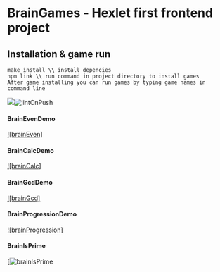 # BrainGames - Hexlet first frontend project

## Installation & game run

```
make install \\ install depencies
npm link \\ run command in project directory to install games
After game installing you can run games by typing game names in command line
```

<a href="https://codeclimate.com/github/codeclimate/codeclimate/maintainability">   <img src="https://api.codeclimate.com/v1/badges/a99a88d28ad37a79dbf6/maintainability" /></a>![lintOnPush](https://github.com/eKulshan/frontend-project-lvl1/workflows/lintOnPush/badge.svg)

#### BrainEvenDemo
[![brainEven]](https://asciinema.org/a/iln3yvwNBOlTqSJ16Yzly7Q7W)
#### BrainCalcDemo
[![brainCalc]](https://asciinema.org/a/CcCMw3Db1OZThQ4Jd1x4UsR5z)
#### BrainGcdDemo
[![brainGcd]](https://asciinema.org/a/UCN3Yzh7wKjrdR7FKnhFiJtp5)
#### BrainProgressionDemo
[![brainProgression]](https://asciinema.org/a/82QyspH0rLBFTJRAwQNjLSEJp)
#### BrainIsPrime
[![brainIsPrime](https://asciinema.org/a/xeBoCymQ11SfR1AYYngZskzwK)